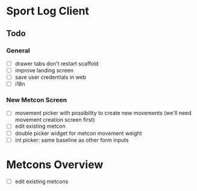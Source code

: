 
# Sport Log Client

## Todo

### General
* [ ] drawer tabs don't restart scaffold
* [ ] improve landing screen
* [ ] save user credentials in web
* [ ] i18n

### New Metcon Screen
* [ ] movement picker with possibility to create new movements (we'll need movement creation screen first)
* [ ] edit existing metcon
* [ ] double picker widget for metcon movement weight
* [ ] int picker: same baseline as other form inputs

# Metcons Overview
* [ ] edit existing metcons